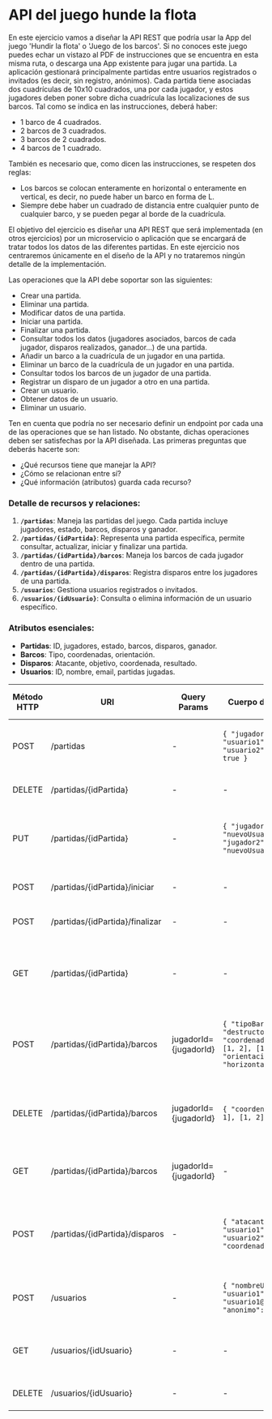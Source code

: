 ﻿# API del juego hunde la flota

En este ejercicio vamos a diseñar la API REST que podría usar la App del juego 'Hundir la flota' o 'Juego de los barcos'. Si no conoces este juego puedes echar un vistazo al PDF de instrucciones que se encuentra en esta misma ruta, o descarga una App existente para jugar una partida. La aplicación gestionará principalmente partidas entre usuarios registrados o invitados (es decir, sin registro, anónimos). Cada partida tiene asociadas dos cuadrículas de 10x10 cuadrados, una por cada jugador, y estos jugadores deben poner sobre dicha cuadrícula las localizaciones de sus barcos. Tal como se indica en las instrucciones, deberá haber:

-   1 barco de 4 cuadrados.
-   2 barcos de 3 cuadrados.
-   3 barcos de 2 cuadrados.
-   4 barcos de 1 cuadrado.

También es necesario que, como dicen las instrucciones, se respeten dos reglas:

-   Los barcos se colocan enteramente en horizontal o enteramente en vertical, es decir, no puede haber un barco en forma de L.
-   Siempre debe haber un cuadrado de distancia entre cualquier punto de cualquier barco, y se pueden pegar al borde de la cuadrícula.

El objetivo del ejercicio es diseñar una API REST que será implementada (en otros ejercicios) por un microservicio o aplicación que se encargará de tratar todos los datos de las diferentes partidas. En este ejercicio nos centraremos únicamente en el diseño de la API y no trataremos ningún detalle de la implementación.

Las operaciones que la API debe soportar son las siguientes:

-   Crear una partida.
-   Eliminar una partida.
-   Modificar datos de una partida.
-   Iniciar una partida.
-   Finalizar una partida.
-   Consultar todos los datos (jugadores asociados, barcos de cada jugador, disparos realizados, ganador...) de una partida.
-   Añadir un barco a la cuadrícula de un jugador en una partida.
-   Eliminar un barco de la cuadrícula de un jugador en una partida.
-   Consultar todos los barcos de un jugador de una partida.
-   Registrar un disparo de un jugador a otro en una partida.
-   Crear un usuario.
-   Obtener datos de un usuario.
-   Eliminar un usuario.

Ten en cuenta que podría no ser necesario definir un endpoint por cada una de las operaciones que se han listado. No obstante, dichas operaciones deben ser satisfechas por la API diseñada. Las primeras preguntas que deberás hacerte son:

-   ¿Qué recursos tiene que manejar la API?
-   ¿Cómo se relacionan entre sí?
-   ¿Qué información (atributos) guarda cada recurso?


### Detalle de recursos y relaciones:

1.  **`/partidas`**: Maneja las partidas del juego. Cada partida incluye jugadores, estado, barcos, disparos y ganador.
2.  **`/partidas/{idPartida}`**: Representa una partida específica, permite consultar, actualizar, iniciar y finalizar una partida.
3.  **`/partidas/{idPartida}/barcos`**: Maneja los barcos de cada jugador dentro de una partida.
4.  **`/partidas/{idPartida}/disparos`**: Registra disparos entre los jugadores de una partida.
5.  **`/usuarios`**: Gestiona usuarios registrados o invitados.
6.  **`/usuarios/{idUsuario}`**: Consulta o elimina información de un usuario específico.


### Atributos esenciales:

-   **Partidas**: ID, jugadores, estado, barcos, disparos, ganador.
-   **Barcos**: Tipo, coordenadas, orientación.
-   **Disparos**: Atacante, objetivo, coordenada, resultado.
-   **Usuarios**: ID, nombre, email, partidas jugadas.

| **Método HTTP** | **URI**                    | **Query Params**         | **Cuerpo de la Petición**                                                                            | **Cuerpo de la Respuesta**                                                                            | **Códigos HTTP de respuesta**                    |
|------------------|---------------------------|---------------------------|-------------------------------------------------------------------------------------------------------|-------------------------------------------------------------------------------------------------------|--------------------------------------------------|
| POST             | /partidas                 | -                         | `{ "jugador1": "usuario1", "jugador2": "usuario2", "anonimo": true }`                                 | `{ "idPartida": "abc123", "estado": "creada" }`                                                       | 201 Creada, 400 Solicitud Incorrecta             |
| DELETE           | /partidas/{idPartida}     | -                         | -                                                                                                     | `{ "mensaje": "Partida eliminada exitosamente" }`                                                     | 200 OK, 404 No Encontrada                        |
| PUT              | /partidas/{idPartida}     | -                         | `{ "jugador1": "nuevoUsuario1", "jugador2": "nuevoUsuario2" }`                                        | `{ "idPartida": "abc123", "estado": "actualizada" }`                                                  | 200 OK, 400 Solicitud Incorrecta, 404 No Encontrada |
| POST             | /partidas/{idPartida}/iniciar | -                       | -                                                                                                     | `{ "idPartida": "abc123", "estado": "iniciada" }`                                                     | 200 OK, 404 No Encontrada                        |
| POST             | /partidas/{idPartida}/finalizar | -                     | -                                                                                                     | `{ "idPartida": "abc123", "estado": "finalizada", "ganador": "usuario1" }`                            | 200 OK, 404 No Encontrada                        |
| GET              | /partidas/{idPartida}     | -                         | -                                                                                                     | `{ "idPartida": "abc123", "jugadores": ["usuario1", "usuario2"], "estado": "en curso","barcos": [...], "disparos": [...], "ganador": null ... }`         | 200 OK, 404 No Encontrada                        |
| POST             | /partidas/{idPartida}/barcos | jugadorId={jugadorId}   | `{ "tipoBarco": "destructor", "coordenadas": [[1, 1], [1, 2], [1, 3]], "orientacion": "horizontal" }` | `{ "mensaje": "Barco añadido exitosamente" }`                                                         | 201 Creada, 400 Solicitud Incorrecta, 404 No Encontrada |
| DELETE           | /partidas/{idPartida}/barcos | jugadorId={jugadorId}   | `{ "coordenadas": [[1, 1], [1, 2], [1, 3]] }`                                                        | `{ "mensaje": "Barco eliminado exitosamente" }`                                                       | 200 OK, 400 Solicitud Incorrecta, 404 No Encontrada |
| GET              | /partidas/{idPartida}/barcos | jugadorId={jugadorId}   | -                                                                                                     | `{ "barcos": [{ "tipoBarco": "destructor", "coordenadas": [[1, 1], [1, 2], [1, 3]] }, ... ] }`        | 200 OK, 404 No Encontrada                        |
| POST             | /partidas/{idPartida}/disparos | -                      | `{ "atacante": "usuario1", "objetivo": "usuario2", "coordenada": [4, 5] }`                           | `{ "resultado": "impacto", "hundido": false, "mensaje": "Disparo registrado" }`                       | 201 Creada, 400 Solicitud Incorrecta, 404 No Encontrada |
| POST             | /usuarios                 | -                         | `{ "nombreUsuario": "usuario1", "email": "usuario1@ejemplo.com", "anonimo": false }`                  | `{ "idUsuario": "usuario1", "estado": "creado" }`                                                     | 201 Creada, 400 Solicitud Incorrecta             |
| GET              | /usuarios/{idUsuario}     | -                         | -                                                                                                     | `{ "idUsuario": "usuario1", "nombreUsuario": "usuario1", "email": "usuario1@ejemplo.com", ... }`      | 200 OK, 404 No Encontrada                        |
| DELETE           | /usuarios/{idUsuario}     | -                         | -                                                                                                     | `{ "mensaje": "Usuario eliminado exitosamente" }`                                                     | 200 OK, 404 No Encontrada                        |




